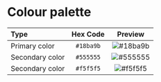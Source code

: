 # Colour palette

| Type            | Hex Code  |                                   Preview                                |
| :---            |   :---:   |                                    :---:                                 |
| Primary color   | `#18ba9b` | ![#18ba9b](https://via.placeholder.com/36/18ba9b/18ba9b.png?text=18ba9b) |
| Secondary color | `#555555` | ![#555555](https://via.placeholder.com/36/555555/555555.png?text=555555) |
| Secondary color | `#f5f5f5` | ![#f5f5f5](https://via.placeholder.com/36/f5f5f5/f5f5f5.png?text=f5f5f5) |
